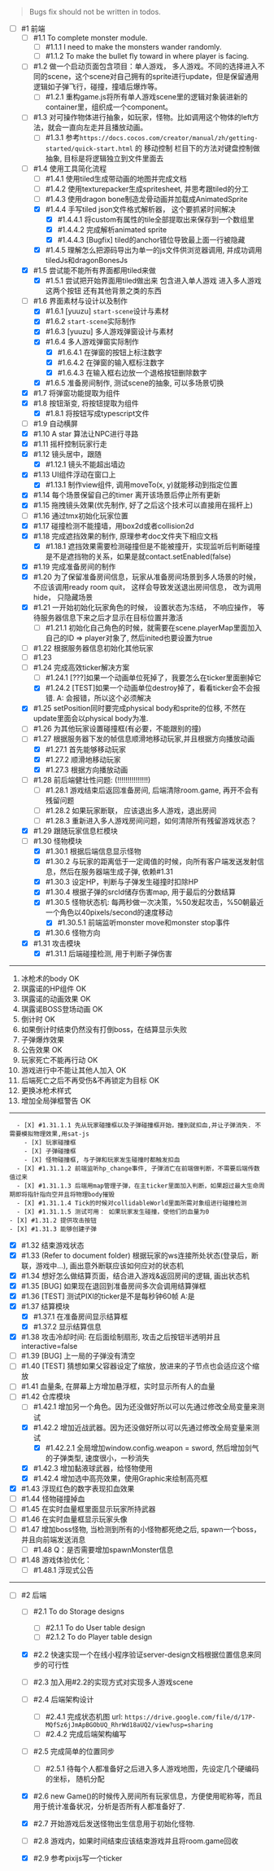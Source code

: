 ﻿> Bugs fix should not be written in todos.

- [ ] #1 前端
  - [ ] #1.1 To complete monster module.
    - [ ] #1.1.1 I need to make the monsters wander randomly.
	- [ ] #1.1.2 To make the bullet fly toward in where player is facing.
  - [ ] #1.2 做一个启动页面包含项目：单人游戏， 多人游戏。不同的选择进入不同的scene，这个scene对自己拥有的sprite进行update，但是保留通用逻辑如子弹飞行，碰撞，撞墙后爆炸等。
    - [ ] #1.2.1 重构game.js将所有单人游戏scene里的逻辑对象装进新的container里，组织成一个component。
  - [ ] #1.3 对可操作物体进行抽象，如玩家，怪物。比如调用这个物体的left方法，就会一直向左走并且播放动画。
    - [ ] #1.3.1 参考`https://docs.cocos.com/creator/manual/zh/getting-started/quick-start.html` 的 移动控制 栏目下的方法对键盘控制做抽象, 目标是将逻辑独立到文件里面去
  - [ ] #1.4 使用工具简化流程
    - [ ] #1.4.1 使用tiled生成带动画的地图并完成文档
    - [ ] #1.4.2 使用texturepacker生成spritesheet, 并思考跟tiled的分工
    - [ ] #1.4.3 使用dragon bone制造龙骨动画并加载成AnimatedSprite
    - [X] #1.4.4 手写tiled json文件格式解析器， 这个要抓紧时间解决
      - [X] #1.4.4.1 将custom有属性的tile全部提取出来保存到一个数组里
      - [X] #1.4.4.2 完成解析animated sprite 
      - [X] #1.4.4.3 [Bugfix] tiled的anchor错位导致最上面一行被隐藏
    - [X] #1.4.5 理解怎么把源码导出为单一的js文件供浏览器调用, 并成功调用tiledJs和dragonBonesJs
  - [X] #1.5 尝试能不能所有界面都用tiled来做
    - [X] #1.5.1 尝试把开始界面用tiled做出来 包含进入单人游戏 进入多人游戏 这两个按钮 还有其他背景之类的东西
  - [ ] #1.6 界面素材与设计以及制作
    - [X] #1.6.1 [yuuzu] `start-scene`设计与素材
    - [X] #1.6.2 `start-scene`实际制作
    - [X] #1.6.3 [yuuzu] 多人游戏弹窗设计与素材
    - [X] #1.6.4 多人游戏弹窗实际制作
      - [X] #1.6.4.1 在弹窗的按钮上标注数字
      - [X] #1.6.4.2 在弹窗的输入框标注数字
      - [X] #1.6.4.3 在输入框右边放一个退格按钮删除数字
    - [X] #1.6.5 准备房间制作, 测试scene的抽象, 可以多场景切换
  - [X] #1.7 将弹窗功能提取为组件 
  - [X] #1.8 按钮渐变, 将按钮提取为组件
    - [X] #1.8.1 将按钮写成typescript文件
  - [ ] #1.9 自动横屏
  - [X] #1.10 A star 算法让NPC进行寻路
  - [X] #1.11 摇杆控制玩家行走
  - [X] #1.12 镜头居中，跟随
    - [X] #1.12.1 镜头不能超出墙边
  - [X] #1.13 UI组件浮动在窗口上
    - [X] #1.13.1  制作view组件, 调用moveTo(x, y)就能移动到指定位置
  - [X] #1.14 每个场景保留自己的timer 离开该场景后停止所有更新
  - [X] #1.15 拖拽镜头效果(优先制作, 好了之后这个技术可以直接用在摇杆上)
  - [ ] #1.16 通过tmx初始化玩家位置
  - [X] #1.17 碰撞检测不能撞墙，用box2d或者collision2d
  - [X] #1.18 完成遮挡效果的制作, 原理参考doc文件夹下相应文档
    - [X] #1.18.1 遮挡效果需要检测碰撞但是不能被撞开，实现监听后判断碰撞是不是遮挡物的关系，如果是就contact.setEnabled(false)
  - [X] #1.19 完成准备房间的制作
  - [X] #1.20 为了保留准备房间信息，玩家从准备房间场景到多人场景的时候，不应该调用ready room quit， 这样会导致发送退出房间信息， 改为调用hide， 只隐藏场景
  - [X] #1.21 一开始初始化玩家角色的时候， 设置状态为冻结， 不响应操作， 等待服务器信息下来之后才显示在目标位置并激活
    - [ ] #1.21.1 初始化自己角色的时候，就需要在scene.playerMap里面加入自己的ID => player对象了, 然后inited也要设置为true
  - [ ] #1.22 根据服务器信息初始化其他玩家
  - [ ] #1.23 
  - [ ] #1.24 完成高效ticker解决方案
    - [ ] #1.24.1 [???]如果一个动画单位死掉了，我要怎么在ticker里面删掉它
    - [X] #1.24.2 [TEST]如果一个动画单位destroy掉了，看看ticker会不会报错. A: 会报错，所以这个必须解决
  - [X] #1.25 setPosition同时要完成physical body和sprite的位移, 不然在update里面会以physical body为准.
  - [ ] #1.26 为其他玩家设置碰撞框(有必要，不能跟别的撞)
  - [ ] #1.27 根据服务器下发的帧信息顺滑地移动玩家,并且根据方向播放动画 
    - [X] #1.27.1 首先能够移动玩家
    - [X] #1.27.2 顺滑地移动玩家 
    - [X] #1.27.3 根据方向播放动画 
  - [ ] #1.28 前后端健壮性问题: (!!!!!!!!!!!!!!!) 
    - [ ] #1.28.1 游戏结束后返回准备房间, 后端清除room.game, 再开不会有残留问题
    - [ ] #1.28.2 如果玩家断联， 应该退出多人游戏，退出房间
    - [ ] #1.28.3 重新进入多人游戏房间问题，如何清除所有残留游戏状态？
  - [X] #1.29 跟随玩家信息栏模块
  - [ ] #1.30 怪物模块
    - [X] #1.30.1 根据后端信息显示怪物
    - [X] #1.30.2 与玩家的距离低于一定阈值的时候，向所有客户端发送发射信息，然后在服务器端生成子弹, 依赖#1.31
    - [X] #1.30.3 设定HP，判断与子弹发生碰撞时扣除HP
    - [X] #1.30.4 根据子弹的srcId储存伤害map, 用于最后的分数结算
    - [X] #1.30.5 怪物状态机: 每两秒做一次决策，%50发起攻击，%50朝最近一个角色以40pixels/second的速度移动
      - [X] #1.30.5.1 前端监听monster move和monster stop事件
    - [X] #1.30.6 怪物方向
  - [X] #1.31 攻击模块
    - [X] #1.31.1 后端碰撞检测, 用于判断子弹伤害

-----------------------------
1. 冰枪术的body OK
2. 琪露诺的HP组件 OK
3. 琪露诺的动画效果 OK
4. 琪露诺BOSS登场动画 OK
5. 倒计时 OK
6. 如果倒计时结束仍然没有打倒boss，在结算显示失败
7. 子弹爆炸效果
8. 公告效果 OK
9. 玩家死亡不能再行动 OK
10. 游戏进行中不能让其他人加入 OK
11. 后端死亡之后不再受伤&不再锁定为目标 OK
12. 更换冰枪术样式
13. 增加全局弹框警告 OK
-----------------------------


      - [X] #1.31.1.1 先从玩家碰撞框以及子弹碰撞框开始，撞到就扣血,并让子弹消失. 不需要模拟物理效果,用sat-js
        - [X] 玩家碰撞框
        - [X] 子弹碰撞框
        - [X] 怪物碰撞框, 与子弹和玩家发生碰撞时都触发扣血
      - [X] #1.31.1.2 前端监听hp_change事件, 子弹消亡在前端做判断，不需要后端传数值过来
      - [X] #1.31.1.3 后端用map管理子弹，在主ticker里面加入判断，如果超过最大生命周期即将指针指向空并且将物理body摧毁
      - [X] #1.31.1.4 Tick的时候对collidableWorld里面所需对象组进行碰撞检测
      - [X] #1.31.1.5 测试可用： 如果玩家发生碰撞，使他们的血量为0
    - [X] #1.31.2 提供攻击按钮
    - [X] #1.31.3 能够创建子弹
  - [X] #1.32 结束游戏状态
  - [X] #1.33 (Refer to document folder) 根据玩家的ws连接所处状态(登录后，断联，游戏中...), 画出意外断联应该如何应对的状态机
  - [X] #1.34 想好怎么做结算页面，结合进入游戏&返回房间的逻辑, 画出状态机
  - [X] #1.35 [BUG] 如果现在退回到准备房间多次会调用结算弹框
  - [X] #1.36 [TEST] 测试PIXI的ticker是不是每秒钟60帧 A:是
  - [X] #1.37 结算模块
    - [X] #1.37.1 在准备房间显示结算框
    - [X] #1.37.2 显示结算信息
  - [X] #1.38 攻击冷却时间: 在后面绘制扇形, 攻击之后按钮半透明并且interactive=false
  - [ ] #1.39 [BUG] 上一局的子弹没有清空
  - [ ] #1.40 [TEST] 猜想如果父容器设定了缩放，放进来的子节点也会适应这个缩放
  - [ ] #1.41 血量条, 在屏幕上方增加悬浮框，实时显示所有人的血量
  - [ ] #1.42 仓库模块
    - [ ] #1.42.1 增加另一个角色。因为还没做好所以可以先通过修改全局变量来测试
    - [X] #1.42.2 增加近战武器。因为还没做好所以可以先通过修改全局变量来测试
      - [X] #1.42.2.1 全局增加window.config.weapon = sword, 然后增加剑气的子弹类型, 速度很小，一秒消失
    - [X] #1.42.3 增加黏液球武器，给怪物使用
    - [X] #1.42.4 增加选中高亮效果，使用Graphic来绘制高亮框
  - [X] #1.43 浮现红色的数字表现扣血效果
  - [ ] #1.44 怪物碰撞掉血
  - [ ] #1.45 在实时血量框里面显示玩家所持武器
  - [ ] #1.46 在实时血量框显示玩家头像
  - [ ] #1.47 增加boss怪物, 当检测到所有的小怪物都死绝之后, spawn一个boss，并且向前端发送消息
    - [ ] #1.48 Q：是否需要增加spawnMonster信息
  - [ ] #1.48 游戏体验优化：
    - [ ] #1.48.1 浮现式公告

---

- [ ] #2 后端
  - [ ] #2.1 To do Storage designs
    - [ ] #2.1.1 To do User table design
    - [ ] #2.1.2 To do Player table design
  - [x] #2.2 快速实现一个在线小程序验证server-design文档根据位置信息来同步的可行性
  - [ ] #2.3 加入用#2.2的实现方式对实现多人游戏scene
  - [ ] #2.4 后端架构设计
    - [ ] #2.4.1 完成状态机图 url: `https://drive.google.com/file/d/17P-MQfSz6jJmApBGObUQ_RhrWd18aUQ2/view?usp=sharing`
    - [ ] #2.4.2 完成后端架构编写
  - [ ] #2.5 完成简单的位置同步
    - [ ] #2.5.1 待每个人都准备好之后进入多人游戏地图，先设定几个硬编码的坐标， 随机分配
  
  - [X] #2.6 new Game()的时候传入房间所有玩家信息，方便使用昵称等，而且用于统计准备状况，分析是否所有人都准备好了.
  - [X] #2.7 开始游戏后发送怪物出生信息用于初始化怪物.
  - [ ] #2.8 游戏内，如果时间结束应该结束游戏并且将room.game回收
  - [X] #2.9 参考pixijs写一个ticker


